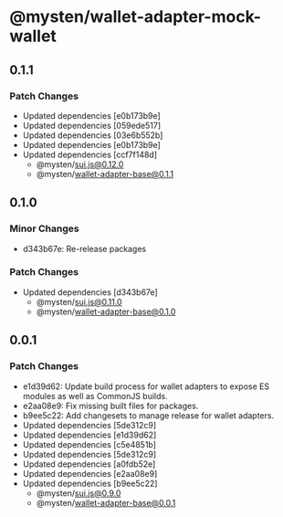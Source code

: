 # @mysten/wallet-adapter-mock-wallet

## 0.1.1

### Patch Changes

- Updated dependencies [e0b173b9e]
- Updated dependencies [059ede517]
- Updated dependencies [03e6b552b]
- Updated dependencies [e0b173b9e]
- Updated dependencies [ccf7f148d]
  - @mysten/sui.js@0.12.0
  - @mysten/wallet-adapter-base@0.1.1

## 0.1.0

### Minor Changes

- d343b67e: Re-release packages

### Patch Changes

- Updated dependencies [d343b67e]
  - @mysten/sui.js@0.11.0
  - @mysten/wallet-adapter-base@0.1.0

## 0.0.1

### Patch Changes

- e1d39d62: Update build process for wallet adapters to expose ES modules as well as CommonJS builds.
- e2aa08e9: Fix missing built files for packages.
- b9ee5c22: Add changesets to manage release for wallet adapters.
- Updated dependencies [5de312c9]
- Updated dependencies [e1d39d62]
- Updated dependencies [c5e4851b]
- Updated dependencies [5de312c9]
- Updated dependencies [a0fdb52e]
- Updated dependencies [e2aa08e9]
- Updated dependencies [b9ee5c22]
  - @mysten/sui.js@0.9.0
  - @mysten/wallet-adapter-base@0.0.1

